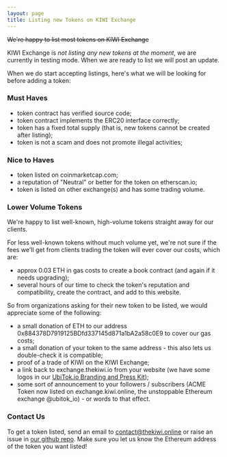 ```yaml
---
layout: page
title: Listing new Tokens on KIWI Exchange
---
```


~~We're happy to list most tokens on KIWI Exchange~~

KIWI Exchange is *not listing any new tokens at the moment*, we are currently in testing mode. When we are ready to list we
will post an update.

When we do start accepting listings, here's what we will be looking for before adding a token:

### Must Haves

- token contract has verified source code;
- token contract implements the ERC20 interface correctly;
- token has a fixed total supply (that is, new tokens cannot be created after listing);
- token is not a scam and does not promote illegal activities;

### Nice to Haves

- token listed on coinmarketcap.com;
- a reputation of "Neutral" or better for the token on etherscan.io;
- token is listed on other exchange(s) and has some trading volume.

### Lower Volume Tokens

We're happy to list well-known, high-volume tokens straight away for our clients.

For less well-known tokens without much volume yet, we're not sure if the fees we'll get from clients trading the token will ever cover our costs, which are:
 - approx 0.03 ETH in gas costs to create a book contract (and again if it needs upgrading);
 - several hours of our time to check the token's reputation and compatibility, create the contract, and add to this website.

So from organizations asking for their new token to be listed, we would appreciate some of the following:
 - a small donation of ETH to our address 0x884378D7919125BDfd337145d871a1bA2a58c0E9 to cover our gas costs;
 - a small donation of your token to the same address - this also lets us double-check it is compatible;
 - proof of a trade of KIWI on the KIWI Exchange;
 - a link back to exchange.thekiwi.io from your website (we have some logos in our [UbiTok.io Branding and Press Kit](../../img/ubitok-branding-press-kit.zip));
 - some sort of announcement to your followers / subscribers (ACME Token now listed on exchange.kiwi.online, the unstoppable Ethereum exchange @ubitok_io) - or words to that effect.

### Contact Us

To get a token listed, send an email to contact@thekiwi.online or raise an issue in [our github repo](https://github.com/liberation-online/exchange.thekiwi.io). Make sure you let us know the Ethereum address of the token you want listed!
